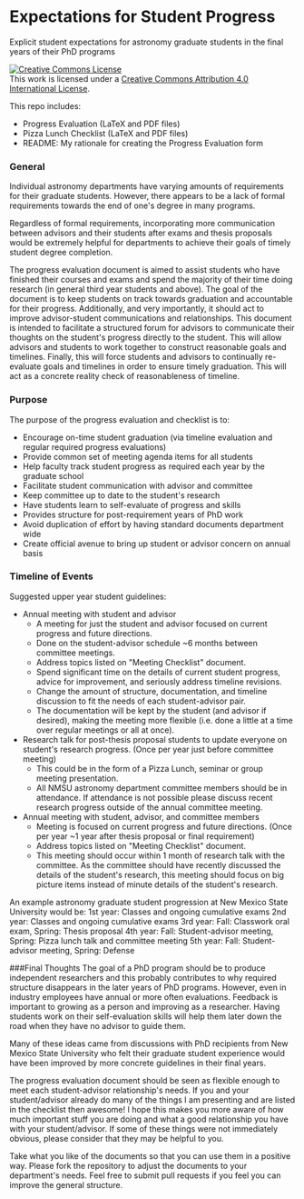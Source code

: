 # Expectations for Student Progress
Explicit student expectations for astronomy graduate students in the final years of their PhD programs

<a rel="license" href="http://creativecommons.org/licenses/by/4.0/"><img alt="Creative Commons License" style="border-width:0" src="https://i.creativecommons.org/l/by/4.0/88x31.png" /></a><br />This work is licensed under a <a rel="license" href="http://creativecommons.org/licenses/by/4.0/">Creative Commons Attribution 4.0 International License</a>.

This repo includes:
* Progress Evaluation (LaTeX and PDF files)
* Pizza Lunch Checklist (LaTeX and PDF files)
* README: My rationale for creating the Progress Evaluation form 


### General
Individual astronomy departments have varying amounts of requirements for their graduate students. However, there appears to be a lack of formal requirements towards the end of one's degree in many programs.

Regardless of formal requirements, incorporating more communication between advisors and their students after exams and thesis proposals would be extremely helpful for departments to achieve their goals of timely student degree completion.

The progress evaluation document is aimed to assist students who have finished their courses and exams and spend the majority of their time doing research (in general third year students and above). The goal of the document is to keep students on track towards graduation and accountable for their progress. Additionally, and very importantly, it should act to improve advisor-student communications and relationships. This document is intended to facilitate a structured forum for advisors to communicate their thoughts on the student's progress directly to the student. This will allow advisors and students to work together to construct reasonable goals and timelines. Finally, this will force students and advisors to continually re-evaluate goals and timelines in order to ensure timely graduation. This will act as a concrete reality check of reasonableness of timeline.


### Purpose
The purpose of the progress evaluation and checklist is to:
* Encourage on-time student graduation (via timeline evaluation and regular required progress evaluations)
* Provide common set of meeting agenda items for all students
* Help faculty track student progress as required each year by the graduate school
* Facilitate student communication with advisor and committee
* Keep committee up to date to the student's research
* Have students learn to self-evaluate of progress and skills
* Provides structure for post-requirement years of PhD work
* Avoid duplication of effort by having standard documents department wide
* Create official avenue to bring up student or advisor concern on annual basis


### Timeline of Events
Suggested upper year student guidelines:
* Annual meeting with student and advisor
    - A meeting for just the student and advisor focused on current progress and future directions.
    - Done on the student-advisor schedule ~6 months between committee meetings.
    - Address topics listed on "Meeting Checklist" document.
    - Spend significant time on the details of current student progress, advice for improvement, and seriously address timeline revisions.
    - Change the amount of structure, documentation, and timeline discussion to fit the needs of each student-advisor pair.
    - The documentation will be kept by the student (and advisor if desired), making the meeting more flexible (i.e. done a little at a time over regular meetings or all at once).
* Research talk for post-thesis proposal students to update everyone on student's research progress. (Once per year just before committee meeting)
    - This could be in the form of a Pizza Lunch, seminar or group meeting presentation.
    - All NMSU astronomy department committee members should be in attendance. If attendance is not possible please discuss recent research progress outside of the annual committee meeting.
* Annual meeting with student, advisor, and committee members
    - Meeting is focused on current progress and future directions. (Once per year ~1 year after thesis proposal or final requirement)
    - Address topics listed on "Meeting Checklist" document.
    - This meeting should occur within 1 month of research talk with the committee. As the committee should have recently discussed the details of the student's research, this meeting should focus on big picture items instead of minute details of the student's research.

An example astronomy graduate student progression at New Mexico State University would be:
1st year: Classes and ongoing cumulative exams
2nd year: Classes and ongoing cumulative exams
3rd year: Fall: Classwork oral exam, Spring: Thesis proposal
4th year: Fall: Student-advisor meeting, Spring: Pizza lunch talk and committee meeting
5th year: Fall: Student-advisor meeting, Spring: Defense


###Final Thoughts
The goal of a PhD program should be to produce independent researchers and this probably contributes to why required structure disappears in the later years of PhD programs. However, even in industry employees have annual or more often evaluations. Feedback is important to growing as a person and improving as a researcher. Having students work on their self-evaluation skills will help them later down the road when they have no advisor to guide them.

Many of these ideas came from discussions with PhD recipients from New Mexico State University who felt their graduate student experience would have been improved by more concrete guidelines in their final years.

The progress evaluation document should be seen as flexible enough to meet each student-advisor relationship's needs. If you and your student/advisor already do many of the things I am presenting and are listed in the checklist then awesome! I hope this makes you more aware of how much important stuff you are doing and what a good relationship you have with your student/advisor. If some of these things were not immediately obvious, please consider that they may be helpful to you.

Take what you like of the documents so that you can use them in a positive way. Please fork the repository to adjust the documents to your department's needs. Feel free to submit pull requests if you feel you can improve the general structure.